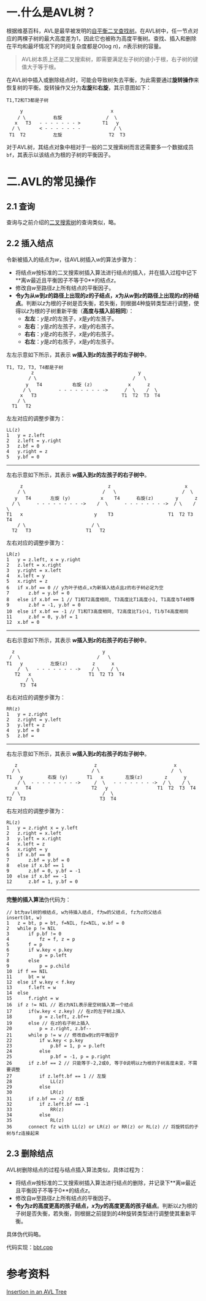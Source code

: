 # 一.什么是AVL树？

根据维基百科，AVL是最早被发明的[自平衡二叉查找树](https://zh.wikipedia.org/wiki/自平衡二叉查找树)。在AVL树中，任一节点对应的两棵子树的最大高度差为1，因此它也被称为高度平衡树。查找、插入和删除在平均和最坏情况下的时间复杂度都是$O(\text{log } n)$，$n$表示树的容量。

> AVL树本质上还是二叉搜索树，即需要满足左子树的键小于根，右子树的键值大于等于根。

在AVL树中插入或删除结点时，可能会导致树失去平衡，为此需要通过**旋转操作**来恢复树的平衡。旋转操作又分为**左旋**和**右旋**，其示意图如下：

```
T1,T2和T3都是子树
      
     y                                x
    / \          右旋                /  \
   x   T3   - - - - - - - >        T1   y 
  / \       < - - - - - - -            / \
 T1  T2          左旋                 T2  T3
```

对于AVL树，其结点对象中相对于一般的二叉搜索树而言还需要多一个数据成员`bf`，其表示以该结点为根的子树的平衡因子。

# 二.AVL的常见操作

## 2.1 查询

查询与之前介绍的[二叉搜索树](https://github.com/sxwee/Data-Structures-and-Algorithms/blob/main/docs/D2.%E4%BA%8C%E5%8F%89%E6%90%9C%E7%B4%A2%E6%A0%91.md)的查询类似，略。

## 2.2 插入结点

令新被插入的结点为$w$，往AVL树插入$w$的算法步骤为：

- 将结点$w$按标准的二叉搜索树插入算法进行结点的插入，并在插入过程中记下**离$w$最近且平衡因子不等于$0$**的结点$z$。
- 修改自$w$至路径$z$上所有结点的平衡因子。
- **令$y$为从$w$到$z$的路径上出现的$z$的子结点，$x$为从$w$到$z$的路径上出现的$z$的孙结点**。判断以$z$为根的子树是否失衡，若失衡，则根据4种旋转类型进行调整，使得以$z$为根的子树重新平衡（**高度与插入前相同**）：
  - **左左**：$y$是$z$的左孩子，$x$是$y$的左孩子。
  - **左右**：$y$是$z$的左孩子，$x$是$y$的右孩子。
  - **右右**：$y$是$z$的右孩子，$x$是$y$的右孩子。
  - **右左**：$y$是$z$的右孩子，$x$是$y$的左孩子。

左左示意如下所示，其表示 **$w$插入到$z$的左孩子的左子树中**。

```
T1, T2, T3, T4都是子树
         z                                      y 
        / \                                   /   \
       y   T4           右旋 (z)             x      z
      / \          - - - - - - - - ->      /  \    /  \ 
     x   T3                               T1  T2  T3  T4
    / \
  T1   T2
```

左左对应的调整步骤为：

```
LL(z)
1	y = z.left
2	z.left = y.right
3	z.bf = 0
4	y.right = z
5	y.bf = 0
```

------

左右示意如下所示，其表示 **$w$插入到$z$的左孩子的右子树中**。

```
     z                               z                           x
    / \                            /   \                        /  \ 
   y   T4       左旋 (y)           x    T4      右旋(z)        y      z
  / \      - - - - - - - - ->    /  \      - - - - - - - ->  / \    / \
T1   x                          y    T3                    T1  T2 T3  T4
    / \                        / \
  T2   T3                    T1   T2
```

左右对应的调整步骤为：

```
LR(z)
1	y = z.left, x = y.right
2	z.left = x.right
3	y.right = x.left
4	x.left = y
5	x.right = z
6	if x.bf == 0 // y为叶子结点,x为新插入结点且z的右子树必定为空
7		z.bf = y.bf = 0
8	else if x.bf == 1 // T1和T2高度相同, T3高度比T1高度小1, T1高度与T4相等
9		z.bf = -1, y.bf = 0
10	else if x.bf == -1 // T1和T3高度相同, T2高度比T1小1, T1与T4高度相同
11		z.bf = 0, y.bf = 1
12	x.bf = 0
```

------

右右示意如下所示，其表示 **$w$插入到$z$的右孩子的右子树中**。

```
  z                                y
 /  \                            /   \ 
T1   y          左旋(z)         z      x
    /  \   - - - - - - - ->    / \    / \
   T2   x                     T1  T2 T3  T4
       / \
     T3  T4
```

右右对应的调整步骤为：

```
RR(z)
1	y = z.right
2	z.right = y.left
3	y.left = z
4	y.bf = 0
5	z.bf =
```

------

右左示意如下所示，其表示 **$w$插入到$z$的右孩子的左子树中**。

```
   z                            z                            x
  / \                          / \                          /  \ 
T1   y         右旋 (y)       T1   x        左旋(z)        z      y
    / \  - - - - - - - - ->     /  \   - - - - - - - ->  / \    / \
   x   T4                      T2   y                  T1  T2  T3  T4
  / \                              /  \
T2   T3  					      T3  T4
```

右左对应的调整步骤为：

```
RL(z)
1	y = z.right x = y.left
2	z.right = x.left
3	y.left = x.right
4	x.left = z
5	x.right = y
6	if x.bf == 0
7		z.bf = y.bf = 0
8	else if x.bf == 1
9		z.bf = 0, y.bf = -1
10	else if x.bf == -1
12		z.bf = 1, y.bf = 0
```

------

**完整的插入算法**伪代码为：

```
// bt为avl树的根结点, w为待插入结点, f为w的父结点, fz为z的父结点
insert(bt, w)
1	z = bt, p = bt, f=NIL, fz=NIL, w.bf = 0
2	while p != NIL
3		if p.bf != 0
4			fz = f, z = p
5		f = p
6		if w.key < p.key
7			p = p.left
8		else
9			p = p.child
10	if f == NIL
11		bt = w
12	else if w.key < f.key
13		f.left = w
14	else
15		f.right = w
16	if z != NIL // 若z为NIL表示是空树插入第一个结点
17		if(w.key < z.key) // 在z的左子树上插入
18			p = z.left, z.bf++
19		else // 在z的右子树上插入
20			p = z.right, z.bf--
21		while p != w // 修改自w到z的平衡因子
22			if w.key < p.key
23				p.bf = 1, p = p.left
24			else
25				p.bf = -1, p = p.right
26		if z.bf == 2 // 只能等于-2,2或0, 等于0说明以z为根的子树高度未变，不需要调整
27			if z.left.bf == 1 // 左旋
28				LL(z)
29			else
30				LR(z)
31		if z.bf == -2 // 右旋
32			if z.left.bf == -1
33				RR(z)
34			else
35				RL(z)
36		connect fz with LL(z) or LR(z) or RR(z) or RL(z) // 将旋转后的子树与fz连接起来
```



## 2.3 删除结点

AVL树删除结点的过程与结点插入算法类似，具体过程为：

- 将结点$w$按标准的二叉搜索树插入算法进行结点的删除，并记录下**离$w$最近且平衡因子不等于$0$**的结点$z$。
- 修改自$w$至路径$z$上所有结点的平衡因子。
- **令$y$为$z$的高度更高的孩子结点，$x$为$y$的高度更高的孩子结点**。判断以$z$为根的子树是否失衡，若失衡，则根据之前提到的4种旋转类型进行调整使其重新平衡。

具体伪代码略。

代码实现：[bbt.cpp](https://github.com/sxwee/Data-Structures-and-Algorithms/blob/main/codes/ds/tree/bbt.cpp)

# 参考资料

[Insertion in an AVL Tree](https://www.geeksforgeeks.org/insertion-in-an-avl-tree/)